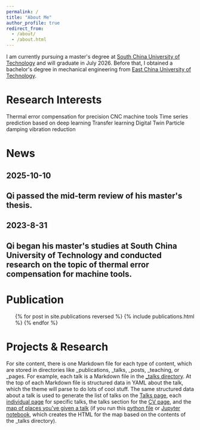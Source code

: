 ```yaml
---
permalink: /
title: "About Me"
author_profile: true
redirect_from: 
  - /about/
  - /about.html
---
```


I am currently pursuing a master's degree at [South China University of Technology](https://www.scut.edu.cn/) and will graduate in July 2026. Before that, I obtained a bachelor's degree in mechanical engineering from [East China University of Technology](https://www.ecust.edu.cn/).

Research Interests
======
Thermal error compensation for precision CNC machine tools
Time series prediction based on deep learning
Transfer learning
Digital Twin
Particle damping vibration reduction

News
======
2025-10-10
---
Qi passed the mid-term review of his master's thesis.
---
2023-8-31
---
Qi began his master's studies at South China University of Technology and conducted research on the topic of thermal error compensation for machine tools.
---

Publication
======
<ul>{% for post in site.publications reversed %}
    {% include publications.html %}
  {% endfor %}</ul>

Projects & Research
======
For site content, there is one Markdown file for each type of content, which are stored in directories like _publications, _talks, _posts, _teaching, or _pages. For example, each talk is a Markdown file in the [_talks directory](https://github.com/academicpages/academicpages.github.io/tree/master/_talks). At the top of each Markdown file is structured data in YAML about the talk, which the theme will parse to do lots of cool stuff. The same structured data about a talk is used to generate the list of talks on the [Talks page](https://academicpages.github.io/talks), each [individual page](https://academicpages.github.io/talks/2012-03-01-talk-1) for specific talks, the talks section for the [CV page](https://academicpages.github.io/cv), and the [map of places you've given a talk](https://academicpages.github.io/talkmap.html) (if you run this [python file](https://github.com/academicpages/academicpages.github.io/blob/master/talkmap.py) or [Jupyter notebook](https://github.com/academicpages/academicpages.github.io/blob/master/talkmap.ipynb), which creates the HTML for the map based on the contents of the _talks directory).
